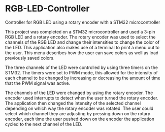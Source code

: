 # RGB-LED-Controller
Controller for RGB LED using a rotary encoder with a STM32 microcontroller

This project was completed on a STM32 microcontroller and used a 3-pin RGB LED and a rotary encoder. The rotary encoder was used to select the channels of the RGB LED and change their intensities to change the color of the LED. This application also makes use of a terminal to print a menu out to the user. This menu describes how the user can save colors as well as load previously saved colors.

The three channels of the LED were controlled by using three timers on the STM32. The timers were set to PWM mode, this allowed for the intensity of each channel to be changed by increasing or decreasing the amount of time that the PWM signal was active.

The channels of the LED were changed by using the rotary encoder. The encoder used interrupts to detect when the user turned the rotary encoder. The application then changed the intensity of the selected channel depending on which way the rotary encoder was rotated. The user could select which channel they are adjusting by pressing down on the rotary encoder, each time the user pushed down on the encoder the application cycled to the next channel of the LED.
